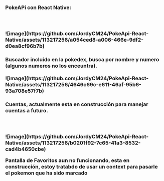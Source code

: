 <h3>PokeAPi con React Native:<h3/> <br/><br/>
![image](https://github.com/JordyCM24/PokeApi-React-Native/assets/113217256/a054ced8-a006-466e-9df2-d0ea8cf96b7b)
  
<h3>Buscador incluido en la pokedex, busca por nombre y numero (algunos numeros no los enceuntra).<br/><br/>
![image](https://github.com/JordyCM24/PokeApi-React-Native/assets/113217256/4646c69c-e611-46af-95b6-93a708e57f7b)

<h3>Cuentas, actualmente esta en construcción para manejar cuentas a futuro.<h3/> <br/><br/>
![image](https://github.com/JordyCM24/PokeApi-React-Native/assets/113217256/b0201f92-7c65-41a3-8532-cad4b4650cbe)

Pantalla de Favoritos aun no funcionando, esta en construcción, estoy tratabdo de usar un context para pasarle el pokemon que ha sido marcado
